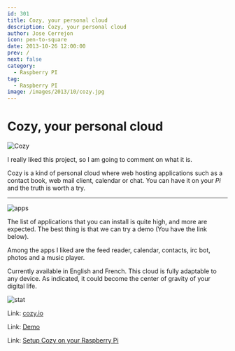 ```yaml
---
id: 301
title: Cozy, your personal cloud
description: Cozy, your personal cloud
author: Jose Cerrejon
icon: pen-to-square
date: 2013-10-26 12:00:00
prev: /
next: false
category:
  - Raspberry PI
tag:
  - Raspberry PI
image: /images/2013/10/cozy.jpg
---
```


# Cozy, your personal cloud

![Cozy](/images/2013/10/cozy.jpg)

I really liked this project, so I am going to comment on what it is.

Cozy is a kind of personal cloud where web hosting applications such as a contact book, web mail client, calendar or chat. You can have it on your *Pi* and the truth is worth a try.

- - -
![apps](/images/2013/10/cozy_apps.jpg)

The list of applications that you can install is quite high, and more are expected. The best thing is that we can try a demo (You have the link below).

Among the apps I liked are the feed reader, calendar, contacts, irc bot, photos and a music player.

Currently available in English and French. This cloud is fully adaptable to any device. As indicated, it could become the center of gravity of your digital life.

![stat](/images/2013/10/cozy_stats.jpg)

Link: [cozy.io](http://cozy.io)

Link: [Demo](https://demo.cozycloud.cc/#home)

Link: [Setup Cozy on your Raspberry Pi](http://cozy.io/host/raspberry.html)